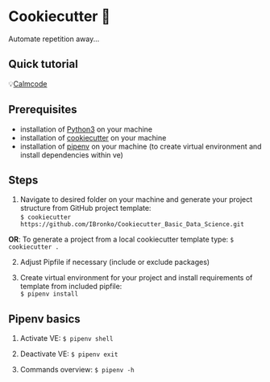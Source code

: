 # Cookiecutter 🍪

Automate repetition away... 

## Quick tutorial

💡[Calmcode](https://calmcode.io/cookiecutter/the-problem.html)

## Prerequisites

- installation of [Python3](https://www.python.org) on your machine  
- installation of [cookiecutter](https://cookiecutter.readthedocs.io/en/2.0.2/installation.html) on your machine
- installation of [pipenv](https://docs.pipenv.org) on your machine (to create virtual environment and install dependencies within ve)

## Steps

1. Navigate to desired folder on your machine and generate your project structure from GitHub project template:<br> 
`$ cookiecutter https://github.com/IBronko/Cookiecutter_Basic_Data_Science.git`

  __OR__: To generate a project from a local cookiecutter template type: `$ cookiecutter .`

2. Adjust Pipfile if necessary (include or exclude packages)

3. Create virtual environment for your project and install requirements of template from included pipfile:<br>
`$ pipenv install`

## Pipenv basics

1. Activate VE: `$ pipenv shell`

2. Deactivate VE: `$ pipenv exit`

3. Commands overview: `$ pipenv -h`

